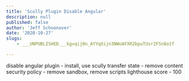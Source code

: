 ```yaml
---
title: 'Scully Plugin Disable Angular'
description: null
published: false
author: 'Jeff Schoonover'
date: '2020-10-27'
slugs:
    - ___UNPUBLISHED___kgvqij0n_AYYqXijn3NWoAFXR2bpuTUsr2FSn8o1f

---
```

disable angular plugin - install, use
scully transfer state - remove
content security policy - remove sandbox, remove scripts
lighthouse score - 100

